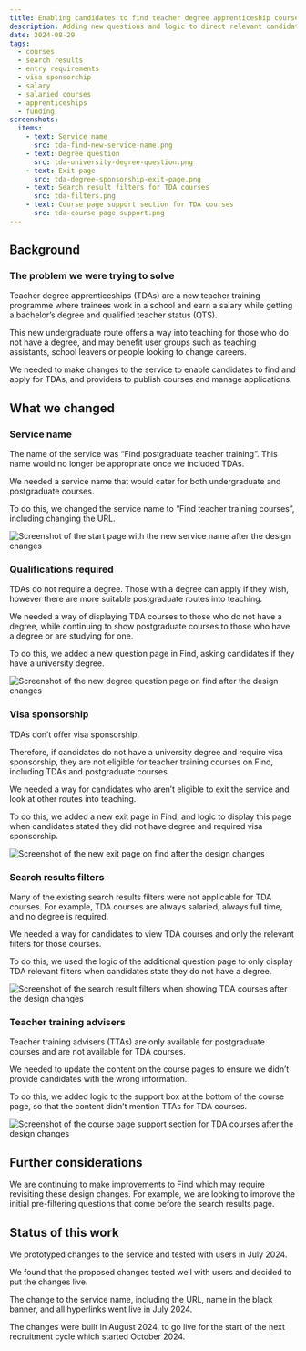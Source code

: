 ```yaml
---
title: Enabling candidates to find teacher degree apprenticeship courses
description: Adding new questions and logic to direct relevant candidates to undergraduate courses.
date: 2024-08-29
tags:
  - courses
  - search results
  - entry requirements
  - visa sponsorship
  - salary
  - salaried courses
  - apprenticeships
  - funding
screenshots:
  items:
    - text: Service name
      src: tda-find-new-service-name.png
    - text: Degree question
      src: tda-university-degree-question.png
    - text: Exit page
      src: tda-degree-sponsorship-exit-page.png
    - text: Search result filters for TDA courses
      src: tda-filters.png
    - text: Course page support section for TDA courses
      src: tda-course-page-support.png
---
```


## Background

### The problem we were trying to solve

Teacher degree apprenticeships (TDAs) are a new teacher training programme where trainees work in a school and earn a salary while getting a bachelor’s degree and qualified teacher status (QTS).

This new undergraduate route offers a way into teaching for those who do not have a degree, and may benefit user groups such as teaching assistants, school leavers or people looking to change careers.

We needed to make changes to the service to enable candidates to find and apply for TDAs, and providers to publish courses and manage applications.

## What we changed

### Service name

The name of the service was “Find postgraduate teacher training”. This name would no longer be appropriate once we included TDAs.

We needed a service name that would cater for both undergraduate and postgraduate courses.

To do this, we changed the service name to “Find teacher training courses”, including changing the URL.

![Screenshot of the start page with the new service name after the design changes](tda-find-new-service-name.png)

### Qualifications required

TDAs do not require a degree. Those with a degree can apply if they wish, however there are more suitable postgraduate routes into teaching.

We needed a way of displaying TDA courses to those who do not have a degree, while continuing to show postgraduate courses to those who have a degree or are studying for one.

To do this, we added a new question page in Find, asking candidates if they have a university degree.

![Screenshot of the new degree question page on find after the design changes](tda-university-degree-question.png)

### Visa sponsorship

TDAs don’t offer visa sponsorship.

Therefore, if candidates do not have a university degree and require visa sponsorship, they are not eligible for teacher training courses on Find, including TDAs and postgraduate courses.

We needed a way for candidates who aren’t eligible to exit the service and look at other routes into teaching.

To do this, we added a new exit page in Find, and logic to display this page when candidates stated they did not have degree and required visa sponsorship.

![Screenshot of the new exit page on find after the design changes](tda-degree-sponsorship-exit-page.png)

### Search results filters

Many of the existing search results filters were not applicable for TDA courses. For example, TDA courses are always salaried, always full time, and no degree is required.

We needed a way for candidates to view TDA courses and only the relevant filters for those courses.

To do this, we used the logic of the additional question page to only display TDA relevant filters when candidates state they do not have a degree.

![Screenshot of the search result filters when showing TDA courses after the design changes](tda-filters.png)

### Teacher training advisers

Teacher training advisers (TTAs) are only available for postgraduate courses and are not available for TDA courses.

We needed to update the content on the course pages to ensure we didn’t provide candidates with the wrong information.

To do this, we added logic to the support box at the bottom of the course page, so that the content didn’t mention TTAs for TDA courses.

![Screenshot of the course page support section for TDA courses after the design changes](tda-course-page-support.png)

## Further considerations

We are continuing to make improvements to Find which may require revisiting these design changes. For example, we are looking to improve the initial pre-filtering questions that come before the search results page.

## Status of this work

We prototyped changes to the service and tested with users in July 2024.

We found that the proposed changes tested well with users and decided to put the changes live.

The change to the service name, including the URL, name in the black banner, and all hyperlinks went live in July 2024.

The changes were built in August 2024, to go live for the start of the next recruitment cycle which started October 2024.
